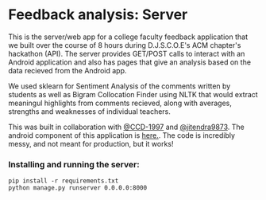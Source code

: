 # Feedback analysis: Server

This is the server/web app for a college faculty feedback application that 
we built over the course of 8 hours during D.J.S.C.O.E's ACM chapter's hackathon
(API). The server provides GET/POST calls to interact with an Android application
and also has pages that give an analysis based on the data recieved from the 
Android app. 


We used sklearn for Sentiment Analysis of the comments written by students
as well as Bigram Collocation Finder using NLTK that would extract 
meaningul highlights from comments recieved, along with averages, strengths
and weaknesses of individual teachers.


This was built in collaboration with [@CCD-1997](https://github.com/CCD-1997) and
[@jitendra9873](https://github.com/jitendra9873). The android component of this
application is [here.](https://github.com/jitendra9873/api-feedback-android). The
code is incredibly messy, and not meant for production, but it works!


### Installing and running the server:

```
pip install -r requirements.txt
python manage.py runserver 0.0.0.0:8000
```
